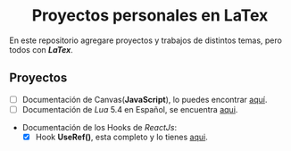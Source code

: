<h1 align="center">Proyectos personales en LaTex</h1>

En este repositorio agregare proyectos y trabajos de distintos temas, pero todos con **_LaTex_**.

## Proyectos

- [ ] Documentación de Canvas(**JavaScript**), lo puedes encontrar [aquí](./doc-canvas/).
- [ ] Documentación de _Lua_ 5.4 en Español, se encuentra [aqui](./lua-5.4-espanish/).
- Documentación de los Hooks de _ReactJs_:
  - [x] Hook **UseRef()**, esta completo y lo tienes [aqui](./hooks-react/useRef/).
